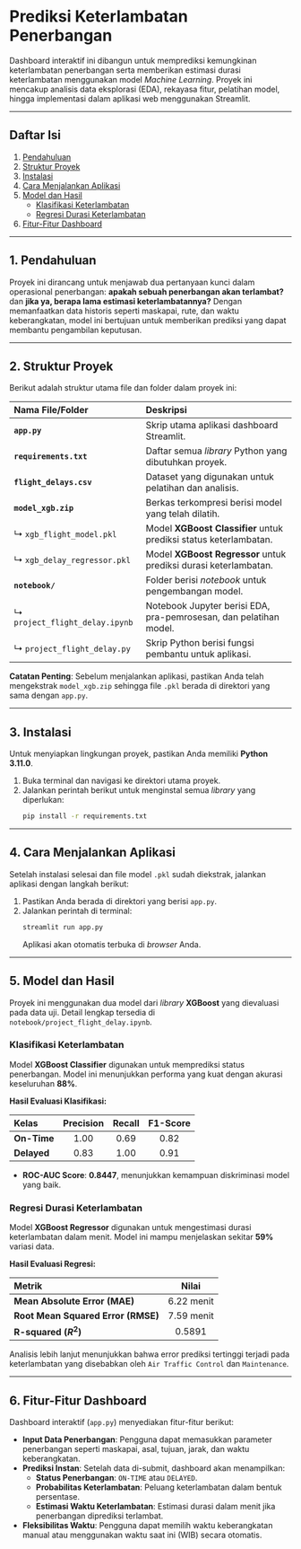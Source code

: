 # Prediksi Keterlambatan Penerbangan

Dashboard interaktif ini dibangun untuk memprediksi kemungkinan keterlambatan penerbangan serta memberikan estimasi durasi keterlambatan menggunakan model *Machine Learning*. Proyek ini mencakup analisis data eksplorasi (EDA), rekayasa fitur, pelatihan model, hingga implementasi dalam aplikasi web menggunakan Streamlit.

---

## Daftar Isi

1.  [Pendahuluan](#1-pendahuluan)
2.  [Struktur Proyek](#2-struktur-proyek)
3.  [Instalasi](#3-instalasi)
4.  [Cara Menjalankan Aplikasi](#4-cara-menjalankan-aplikasi)
5.  [Model dan Hasil](#5-model-dan-hasil)
    * [Klasifikasi Keterlambatan](#klasifikasi-keterlambatan)
    * [Regresi Durasi Keterlambatan](#regresi-durasi-keterlambatan)
6.  [Fitur-Fitur Dashboard](#6-fitur-fitur-dashboard)

---

## 1. Pendahuluan

Proyek ini dirancang untuk menjawab dua pertanyaan kunci dalam operasional penerbangan: **apakah sebuah penerbangan akan terlambat?** dan **jika ya, berapa lama estimasi keterlambatannya?** Dengan memanfaatkan data historis seperti maskapai, rute, dan waktu keberangkatan, model ini bertujuan untuk memberikan prediksi yang dapat membantu pengambilan keputusan.

---

## 2. Struktur Proyek

Berikut adalah struktur utama file dan folder dalam proyek ini:

| Nama File/Folder              | Deskripsi                                                                 |
| :---------------------------- | :------------------------------------------------------------------------ |
| **`app.py`** | Skrip utama aplikasi dashboard Streamlit.                                 |
| **`requirements.txt`** | Daftar semua *library* Python yang dibutuhkan proyek.                     |
| **`flight_delays.csv`** | Dataset yang digunakan untuk pelatihan dan analisis.                      |
| **`model_xgb.zip`** | Berkas terkompresi berisi model yang telah dilatih.                       |
| ↳ `xgb_flight_model.pkl`      | Model **XGBoost Classifier** untuk prediksi status keterlambatan.         |
| ↳ `xgb_delay_regressor.pkl`   | Model **XGBoost Regressor** untuk prediksi durasi keterlambatan.          |
| **`notebook/`** | Folder berisi *notebook* untuk pengembangan model.                        |
| ↳ `project_flight_delay.ipynb`| Notebook Jupyter berisi EDA, pra-pemrosesan, dan pelatihan model.         |
| ↳ `project_flight_delay.py`   | Skrip Python berisi fungsi pembantu untuk aplikasi.                       |

**Catatan Penting**: Sebelum menjalankan aplikasi, pastikan Anda telah mengekstrak `model_xgb.zip` sehingga file `.pkl` berada di direktori yang sama dengan `app.py`.

---

## 3. Instalasi

Untuk menyiapkan lingkungan proyek, pastikan Anda memiliki **Python 3.11.0**.

1.  Buka terminal dan navigasi ke direktori utama proyek.
2.  Jalankan perintah berikut untuk menginstal semua *library* yang diperlukan:
    ```bash
    pip install -r requirements.txt
    ```

---

## 4. Cara Menjalankan Aplikasi

Setelah instalasi selesai dan file model `.pkl` sudah diekstrak, jalankan aplikasi dengan langkah berikut:

1.  Pastikan Anda berada di direktori yang berisi `app.py`.
2.  Jalankan perintah di terminal:
    ```bash
    streamlit run app.py
    ```
    Aplikasi akan otomatis terbuka di *browser* Anda.

---

## 5. Model dan Hasil

Proyek ini menggunakan dua model dari *library* **XGBoost** yang dievaluasi pada data uji. Detail lengkap tersedia di `notebook/project_flight_delay.ipynb`.

### Klasifikasi Keterlambatan

Model **XGBoost Classifier** digunakan untuk memprediksi status penerbangan. Model ini menunjukkan performa yang kuat dengan akurasi keseluruhan **88%**.

**Hasil Evaluasi Klasifikasi:**

| Kelas | Precision | Recall | F1-Score |
| :--- | :---: | :---: | :---: |
| **On-Time** | 1.00 | 0.69 | 0.82 |
| **Delayed** | 0.83 | 1.00 | 0.91 |

* **ROC-AUC Score**: **0.8447**, menunjukkan kemampuan diskriminasi model yang baik.

### Regresi Durasi Keterlambatan

Model **XGBoost Regressor** digunakan untuk mengestimasi durasi keterlambatan dalam menit. Model ini mampu menjelaskan sekitar **59%** variasi data.

**Hasil Evaluasi Regresi:**

| Metrik | Nilai |
| :--- | :---: |
| **Mean Absolute Error (MAE)** | 6.22 menit |
| **Root Mean Squared Error (RMSE)**| 7.59 menit |
| **R-squared ($R^2$)** | 0.5891 |

Analisis lebih lanjut menunjukkan bahwa error prediksi tertinggi terjadi pada keterlambatan yang disebabkan oleh `Air Traffic Control` dan `Maintenance`.

---

## 6. Fitur-Fitur Dashboard

Dashboard interaktif (`app.py`) menyediakan fitur-fitur berikut:

* **Input Data Penerbangan**: Pengguna dapat memasukkan parameter penerbangan seperti maskapai, asal, tujuan, jarak, dan waktu keberangkatan.
* **Prediksi Instan**: Setelah data di-submit, dashboard akan menampilkan:
    * **Status Penerbangan**: `ON-TIME` atau `DELAYED`.
    * **Probabilitas Keterlambatan**: Peluang keterlambatan dalam bentuk persentase.
    * **Estimasi Waktu Keterlambatan**: Estimasi durasi dalam menit jika penerbangan diprediksi terlambat.
* **Fleksibilitas Waktu**: Pengguna dapat memilih waktu keberangkatan manual atau menggunakan waktu saat ini (WIB) secara otomatis.
  
